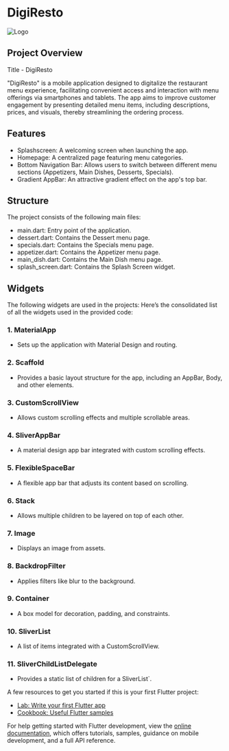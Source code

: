 # DigiResto

![Logo](https://github.com/user-attachments/assets/1f3d04bb-5861-4497-aba1-edb0ebe07c33)


## Project Overview
Title - DigiResto

"DigiResto" is a mobile application designed to digitalize the restaurant menu experience, facilitating convenient access and interaction with menu offerings via smartphones and tablets. The app aims to improve customer engagement by presenting detailed menu items, including descriptions, prices, and visuals, thereby streamlining the ordering process.


## Features
- Splashscreen: A welcoming screen when launching the app.
- Homepage: A centralized page featuring menu categories.
- Bottom Navigation Bar: Allows users to switch between different menu sections (Appetizers, Main Dishes, Desserts, Specials).
- Gradient AppBar: An attractive gradient effect on the app's top bar.
  
## Structure
The project consists of the following main files:

- main.dart: Entry point of the application.
- dessert.dart: Contains the Dessert menu page.
- specials.dart: Contains the Specials menu page.
- appetizer.dart: Contains the Appetizer menu page.
- main_dish.dart: Contains the Main Dish menu page.
- splash_screen.dart: Contains the Splash Screen widget.

## Widgets
The following widgets are used in the projects:
Here’s the consolidated list of all the widgets used in the provided code:

### 1. MaterialApp
- Sets up the application with Material Design and routing.

### 2. Scaffold
- Provides a basic layout structure for the app, including an AppBar, Body, and other elements.

### 3. CustomScrollView
- Allows custom scrolling effects and multiple scrollable areas.

### 4. SliverAppBar
- A material design app bar integrated with custom scrolling effects.

### 5. FlexibleSpaceBar
- A flexible app bar that adjusts its content based on scrolling.

### 6. Stack
- Allows multiple children to be layered on top of each other.

### 7. Image
- Displays an image from assets.

### 8. BackdropFilter
- Applies filters like blur to the background.

### 9. Container
- A box model for decoration, padding, and constraints.

### 10. SliverList
- A list of items integrated with a CustomScrollView.

### 11. SliverChildListDelegate
- Provides a static list of children for a SliverList`.













A few resources to get you started if this is your first Flutter project:

- [Lab: Write your first Flutter app](https://docs.flutter.dev/get-started/codelab)
- [Cookbook: Useful Flutter samples](https://docs.flutter.dev/cookbook)

For help getting started with Flutter development, view the
[online documentation](https://docs.flutter.dev/), which offers tutorials,
samples, guidance on mobile development, and a full API reference.
